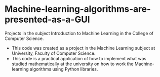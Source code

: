 # Machine-learning-algorithms-are-presented-as-a-GUI
Projects in the subject Introduction to Machine Learning in the College of Computer Science.
- This code was created as a project in the Machine Learning subject at University, Faculty of Computer Science.
- This code is a practical application of how to implement what was studied mathematically at the university on how to work the  Machine-learning algorithms using Python libraries.
